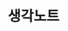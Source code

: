 ---
title: "생각노트"
permalink: /tags/think-note/
layout: tag
taxonomy: 생각노트
author_profile: false
sidebar:
    nav: "docs"
---